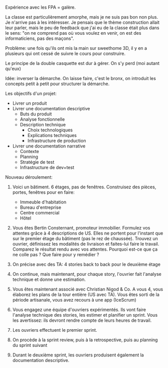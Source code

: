 Expérience avec les FPA = galère.

La classe est particulièrement amorphe, mais je ne suis pas bon non plus. Je n'arrive pas à les intéresser. Je pensais que le thème construction allait leur parler, mais le peu de feedback que j'ai eu de la classe était plus dans le sens: "on ne comprend pas où vous voulez en venir, on est des informaticiens, pas des maçons".

Problème: une fois qu'ils ont mis la main sur sweethome 3D, il y en a plusieurs qui ont cessé de suivre le cours pour construire.

Le principe de la double casquette est dur à gérer. On s'y perd (moi autant qu'eux)

Idée: inverser la démarche. On laisse faire, c'est le bronx, on introduit les concepts petit à petit pour structurer la démarche.

Les objectifs d'un projet:
- Livrer un produit
- Livrer une documentation descriptive
  - Buts du produit
  - Analyse fonctionnelle
  - Description technique
    - Choix technologiques
    - Explications techniques
    - Infrastructure de production
- Livrer une documentation narrative 
  - Contexte
  - Planning
  - Stratégie de test
  - Infrastructure de dev+test

Nouveau déroulement:

1. Voici un bâtiment. 6 étages, pas de fenêtres. Construisez des pièces, portes, fenêtres pour en faire:
   - Immeuble d'habitation
   - Bureau d'entreprise
   - Centre commercial
   - Hôtel

2. Vous êtes Bertin Consternant, promoteur immobilier. Formulez vos attentes grâce à 4 descriptions de US. Elles ne portent pour l'instant que sur le premier étage du bâtiment (pas le rez de chaussée). Trouvez un ouvrier, définissez les modalités de livraison et faites-lui faire le travail. Comparez le résultat rendu avec vos attentes. Pourquoi est-ce que ça ne colle pas ? Que faire pour y remédier ?
3. On précise avec des TA: 4 stories back to back pour le deuxième étage
4. On continue, mais maintenant, pour chaque story, l'ouvrier fait l'analyse technique et donne une estimation.
5. Vous êtes maintenant associé avec Christian Nigod & Co. A vous 4, vous élaborez les plans de la tour entière (US avec TA). Vous êtes sorti de la période artisanale, vous avez recours à une app (IceScrum)
6. Vous engagez une équipe d'ouvriers expérimentés. Ils vont faire l'analyse technique des stories, les estimer et planifier un sprint. Vous les avertissez: ils devront rendre compte de leurs heures de travail.
7. Les ouvriers effectuent le premier sprint.
8. On procède à la sprint review, puis à la retrospective, puis au planning du sprint suivant
9. Durant le deuxième sprint, les ouvriers produisent également la documentation descriptive.
